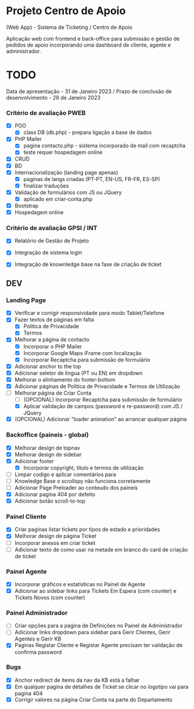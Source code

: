 # Projeto Centro de Apoio
(Web App) - Sistema de Ticketing / Centro de Apoio


Aplicação web com frontend e back-office para submissão e gestão de pedidos de apoio incorporando uma dashboard de cliente, agente e administrador.

# TODO

Data de apresentação - 31 de Janeiro 2023 / 
Prazo de conclusão de desenvolvimento - 28 de Janeiro 2023

### Critério de avaliação PWEB

- [X] POO
	- [x] class DB (db.php) - prepara ligação a base de dados
- [x] PHP Mailer
	- [x] pagina contacto.php - sistema incorporado de mail com recaptcha
	- [x] teste requer hospedagem online
- [x] CRUD
- [x] BD
- [x] Internacionalização (landing page apenas)
	- [x] paginas de langs criadas (PT-PT, EN-US, FR-FR, ES-SP)
	- [x] finalizar traduções
- [x] Validação de formulários com JS ou JQuery
	- [x] aplicado em criar-conta.php
- [x] Bootstrap
- [x] Hospedagem online

### Critério de avaliação GPSI / INT

- [x] Relatório de Gestão de Projeto
- [x] Integração de sistema login
- [x] Integração de knownledge base na fase de criação de ticket


## DEV
### Landing Page

- [x] Verificar e corrigir responsividade para modo Tablet/Telefone
- [x] Fazer textos de páginas em falta
	- [x] Politica de Privacidade
	- [x] Termos
- [x] Melhorar a página de contacto
	- [x] Incorporar o PHP Mailer
	- [x] Incorporar Google Maps iFrame com localização
	- [x] Incorporar Recaptcha para submissão de formulário
- [x] Adicionar anchor to the top
- [x] Adicionar seletor de lingua (PT ou EN) em dropdown
- [x] Melhorar o alinhamento do footer-bottom
- [x] Adicionar páginas de Politica de Privacidade e Termos de Utilização
- [ ] Melhorar página de Criar Conta
	- [ ] (OPCIONAL) Incorporar Recaptcha para submissão de formulário
	- [x] Aplicar validação de campos (password e re-password) com JS / JQuery
- [x] (OPCIONAL) Adicionar "loader animation" ao arrancar qualquer página

### Backoffice (paineis - global)

- [x] Melhorar design de topnav
- [x] Melhorar design de sidebar
- [x] Adicionar footer
	- [x] Incorporar copyright, titulo e termos de utilização
- [ ] Limpar codigo e aplicar comentários para
- [ ] Knowledge Base o scrollspy não funciona corretamente
- [ ] Adicionar Page Preloader ao conteudo dos paineis
- [x] Adicionar pagina 404 por defeito
- [x] Adicionar botão scroll-to-top

### Painel Cliente

- [x] Criar paginas listar tickets por tipos de estado e prioridades
- [x] Melhorar design de página Ticket
- [ ] Incorporar anexos em criar ticket
- [ ] Adicionar texto de como usar na metade em branco do card de criação de ticket

### Painel Agente

- [x] Incorporar gráficos e estatisticas no Painel de Agente
- [x] Adicionar ao sidebar links para Tickets Em Espera (com counter) e Tickets Novos (com counter)

### Painel Administrador

- [ ] Criar opções para a página de Definições no Painel de Administrador
- [ ] Adicionar links dropdown para sidebar para Gerir Clientes, Gerir Agentes e Gerir KB
- [x] Paginas Registar Cliente e Registar Agente precisam ter validação de confirma password

### Bugs

- [x] Anchor redirect de items da nav da KB está a falhar
- [x] Em qualquer pagina de detalhes de Ticket se clicar no logotipo vai para pagina 404
- [x] Corrigir valores na página Criar Conta na parte do Departamento